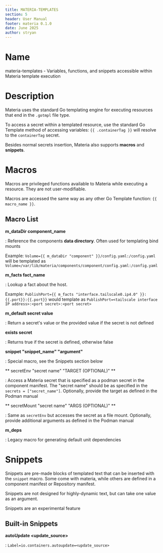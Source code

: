```yaml
---
title: MATERIA-TEMPLATES
section: 5
header: User Manual
footer: materia 0.1.0
date: June 2025
author: stryan
---
```


# Name
materia-templates - Variables, functions, and snippets accessible within Materia template execution

# Description

Materia uses the standard Go templating engine for executing resources that end in the `.gotmpl` file type.

To access a secret within a templated resource, use the standard Go Template method of accessing variables: `{{ .containerTag }}` will resolve to the `containerTag` secret.

Besides normal secrets insertion, Materia also supports **macros** and **snippets**.

# Macros

Macros are privileged functions available to Materia while executing a resource. They are not user-modifiable.

Macros are accessed the same way as any other Go Template function: `{{ macro_name }}`.

## Macro List

**m_dataDir component_name**

: Reference the components **data directory**. Often used for templating bind mounts

   Example: `Volume={{ m_dataDir "component" }}/config.yaml:/config.yaml` will be templated as `Volume=/var/lib/materia/components/component/config.yaml:/config.yaml`

**m_facts fact_name**

: Lookup a fact about the host.

   Example: `PublishPort={{ m_facts "interface.tailscale0.ip4.0" }}:{{.port}}:{{.port}}` would template as `PublishPort=<tailscale interface IP address>:<port secret>:<port secret>`

**m_default secret value**

: Return a secret's value or the provided value if the secret is not defined

**exists secret**

: Returns true if the secret is defined, otherwise false

**snippet "snippet_name" "argument"**

: Special macro, see the Snippets section below

** secretEnv "secret name" "TARGET (OPTIONAL)" **

: Access a Materia secret that is specified as a podman secret in the component manifest. The "secret name" should be as specified in the `secrets = ["secret_name"]`. Optionally, provide the target as defined in the Podman manual

** secretMount "secret name" "ARGS (OPTIONAL)" **

: Same as `secretEnv` but accesses the secret as a file mount. Optionally, provide additional arguments as defined in the Podman manual


**m_deps**

: Legacy macro for generating default unit dependencies


# Snippets

Snippets are pre-made blocks of templated text that can be inserted with the `snippet` macro. Some come with materia, while others are defined in a component manifest or Repository manifest.

Snippets are not designed for highly-dynamic text, but can take one value as an argument.

Snippets are an experimental feature

## Built-in Snippets

**autoUpdate <update_source>**

: `Label=io.containers.autoupdate=<update_source>`



